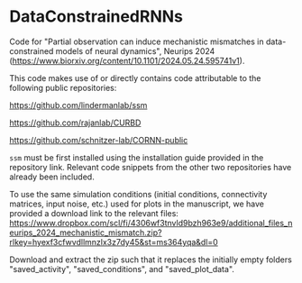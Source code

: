 # DataConstrainedRNNs

Code for "Partial observation can induce mechanistic mismatches
in data-constrained models of neural dynamics", Neurips 2024 (https://www.biorxiv.org/content/10.1101/2024.05.24.595741v1).

This code makes use of or directly contains code attributable to the following public repositories:

https://github.com/lindermanlab/ssm

https://github.com/rajanlab/CURBD

https://github.com/schnitzer-lab/CORNN-public

`ssm` must be first installed using the installation guide provided in the repository link. Relevant code snippets from the other two repositories have already been included. 

To use the same simulation conditions (initial conditions, connectivity matrices, input noise, etc.) used for plots in the manuscript, we have provided a download link to the relevant files: 
https://www.dropbox.com/scl/fi/4306wf3tnvld9bzh963e9/additional_files_neurips_2024_mechanistic_mismatch.zip?rlkey=hyexf3cfwvdllmnzlx3z7dy45&st=ms364yqa&dl=0

Download and extract the zip such that it replaces the initially empty folders "saved_activity", "saved_conditions", and "saved_plot_data".


